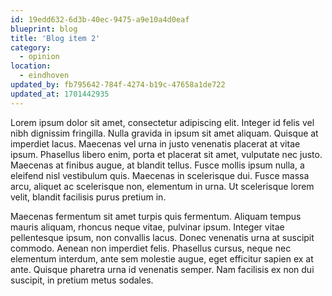```yaml
---
id: 19edd632-6d3b-40ec-9475-a9e10a4d0eaf
blueprint: blog
title: 'Blog item 2'
category:
  - opinion
location:
  - eindhoven
updated_by: fb795642-784f-4274-b19c-47658a1de722
updated_at: 1701442935
---
```

Lorem ipsum dolor sit amet, consectetur adipiscing elit. Integer id felis vel nibh dignissim fringilla. Nulla gravida in ipsum sit amet aliquam. Quisque at imperdiet lacus. Maecenas vel urna in justo venenatis placerat at vitae ipsum. Phasellus libero enim, porta et placerat sit amet, vulputate nec justo. Maecenas at finibus augue, at blandit tellus. Fusce mollis ipsum nulla, a eleifend nisl vestibulum quis. Maecenas in scelerisque dui. Fusce massa arcu, aliquet ac scelerisque non, elementum in urna. Ut scelerisque lorem velit, blandit facilisis purus pretium in.

Maecenas fermentum sit amet turpis quis fermentum. Aliquam tempus mauris aliquam, rhoncus neque vitae, pulvinar ipsum. Integer vitae pellentesque ipsum, non convallis lacus. Donec venenatis urna at suscipit commodo. Aenean non imperdiet felis. Phasellus cursus, neque nec elementum interdum, ante sem molestie augue, eget efficitur sapien ex at ante. Quisque pharetra urna id venenatis semper. Nam facilisis ex non dui suscipit, in pretium metus sodales.